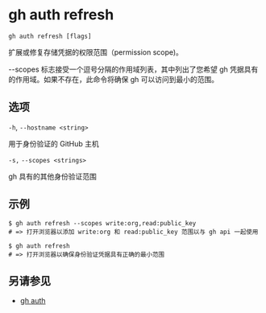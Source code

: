 # gh auth refresh

```
gh auth refresh [flags]
```

扩展或修复存储凭据的权限范围（permission scope)。

--scopes 标志接受一个逗号分隔的作用域列表，其中列出了您希望 gh 凭据具有的作用域。如果不存在，此命令将确保 gh 可以访问到最小的范围。

## 选项

`-h`, `--hostname <string>`

用于身份验证的 GitHub 主机

`-s,` `--scopes <strings>`

gh 具有的其他身份验证范围

## 示例

```
$ gh auth refresh --scopes write:org,read:public_key
# => 打开浏览器以添加 write:org 和 read:public_key 范围以与 gh api 一起使用

$ gh auth refresh
# => 打开浏览器以确保身份验证凭据具有正确的最小范围
```

## 另请参见

- [gh auth](/gh_auth)